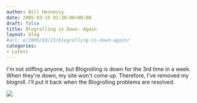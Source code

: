```yaml
---
author: Bill Hennessy
date: 2005-03-15 02:30:00+00:00
draft: false
title: Blogrolling is Down--Again
layout: blog
#url: e/2005/03/15/blogrolling-is-down-again/
categories:
- Latest
---
```


I'm not stiffing anyone, but Blogrolling is down for the 3rd time in a week. When they're down, my site won't come up. Therefore, I've removed my blogroll. I'll put it back when the Blogrolling problems are resolved. 

![](https://blog.billhennessy.com/aggbug.aspx?PostID=1359)

